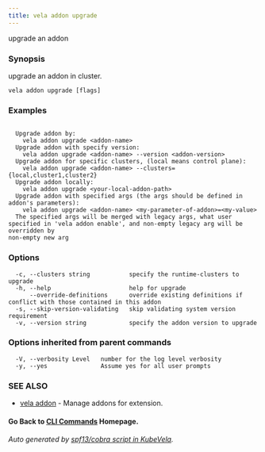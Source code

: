 ```yaml
---
title: vela addon upgrade
---
```


upgrade an addon

### Synopsis

upgrade an addon in cluster.

```
vela addon upgrade [flags]
```

### Examples

```

  Upgrade addon by:
	vela addon upgrade <addon-name>
  Upgrade addon with specify version:
	vela addon upgrade <addon-name> --version <addon-version>
  Upgrade addon for specific clusters, (local means control plane):
	vela addon upgrade <addon-name> --clusters={local,cluster1,cluster2}
  Upgrade addon locally:
	vela addon upgrade <your-local-addon-path>
  Upgrade addon with specified args (the args should be defined in addon's parameters):
	vela addon upgrade <addon-name> <my-parameter-of-addon>=<my-value>
  The specified args will be merged with legacy args, what user specified in 'vela addon enable', and non-empty legacy arg will be overridden by
non-empty new arg

```

### Options

```
  -c, --clusters string           specify the runtime-clusters to upgrade
  -h, --help                      help for upgrade
      --override-definitions      override existing definitions if conflict with those contained in this addon
  -s, --skip-version-validating   skip validating system version requirement
  -v, --version string            specify the addon version to upgrade
```

### Options inherited from parent commands

```
  -V, --verbosity Level   number for the log level verbosity
  -y, --yes               Assume yes for all user prompts
```

### SEE ALSO

* [vela addon](vela_addon)	 - Manage addons for extension.

#### Go Back to [CLI Commands](vela) Homepage.


###### Auto generated by [spf13/cobra script in KubeVela](https://github.com/kubevela/kubevela/tree/master/hack/docgen).
